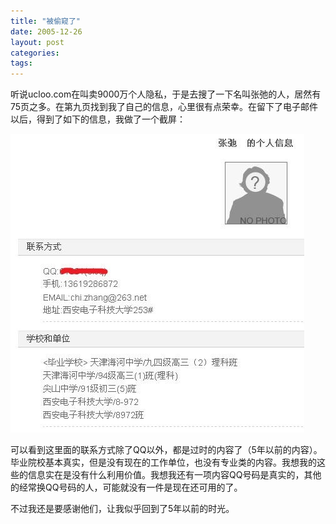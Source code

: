 ```yaml
---
title: "被偷窥了"
date: 2005-12-26
layout: post
categories: 
tags: 
---
```


听说ucloo.com在叫卖9000万个人隐私，于是去搜了一下名叫张弛的人，居然有75页之多。在第九页找到我了自己的信息，心里很有点荣幸。在留下了电子邮件以后，得到了如下的信息，我做了一个截屏：

![](/images/2010/04/beitoukui.jpg) 

可以看到这里面的联系方式除了QQ以外，都是过时的内容了（5年以前的内容）。毕业院校基本真实，但是没有现在的工作单位，也没有专业类的内容。我想我的这些的信息实在是没有什么利用价值。我想我还有一项内容QQ号码是真实的，其他的经常换QQ号码的人，可能就没有一件是现在还可用的了。

不过我还是要感谢他们，让我似乎回到了5年以前的时光。